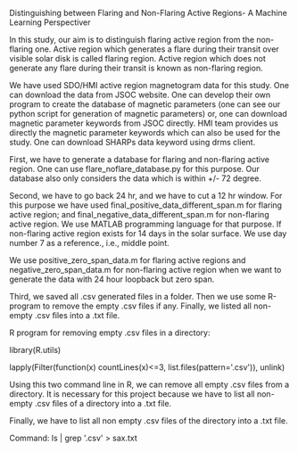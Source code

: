 Distinguishing between Flaring and Non-Flaring Active Regions- A Machine Learning Perspectiver

In this study, our aim is to distinguish flaring active region from the non-flaring one. Active region which generates a flare during their transit over visible solar disk is called flaring region. Active region which does not generate any flare during their transit is known as non-flaring region.

We have used SDO/HMI active region magnetogram data for this study. One can download the data from JSOC website. One can develop their own program to create the database of magnetic parameters (one can see our python script for generation of magnetic parameters) or, one can download magnetic parameter keywords from JSOC directly. HMI team provides us directly the magnetic parameter keywords which can also be used for the study. One can download SHARPs data keyword using drms client.  


First, we have to generate a database for flaring and non-flaring active region. One can use flare_noflare_database.py for this purpose. Our database also only considers the data which is within +/- 72 degree.

Second, we have to go back 24 hr, and we have to cut a 12 hr window. For this purpose we have used final_positive_data_different_span.m for flaring active region; and final_negative_data_different_span.m for non-flaring active region. We use MATLAB programming language for that purpose. If non-flaring active region exists for 14 days in the solar surface. We use day number 7 as a reference., i.e., middle point.

We use positive_zero_span_data.m for flaring active regions and negative_zero_span_data.m for non-flaring active region when we want to generate the data with 24 hour loopback but zero span.

Third, we saved all .csv generated files in a folder. Then we use some R-program to remove the empty .csv files if any. Finally, we listed all non-empty .csv files into a .txt file.

R program for removing empty .csv files in a directory:

library(R.utils)

lapply(Filter(function(x) countLines(x)<=3, list.files(pattern='.csv')), unlink)

Using this two command line in R, we can remove all empty .csv files from a directory. It is necessary for this project because we have to list all non-empty .csv files of a directory into a .txt file.

Finally, we have to list all non empty .csv files of the directory into a .txt file.

Command: ls | grep '.csv' > sax.txt
